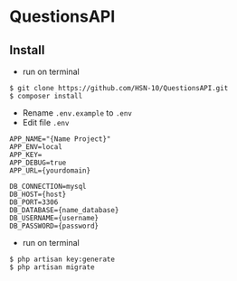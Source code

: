 # QuestionsAPI

## Install

-   run on terminal

```
$ git clone https://github.com/HSN-10/QuestionsAPI.git
$ composer install
```

-   Rename `.env.example` to `.env`
-   Edit file `.env`

```
APP_NAME="{Name Project}"
APP_ENV=local
APP_KEY=
APP_DEBUG=true
APP_URL={yourdomain}

DB_CONNECTION=mysql
DB_HOST={host}
DB_PORT=3306
DB_DATABASE={name_database}
DB_USERNAME={username}
DB_PASSWORD={password}
```

-   run on terminal

```
$ php artisan key:generate
$ php artisan migrate
```

